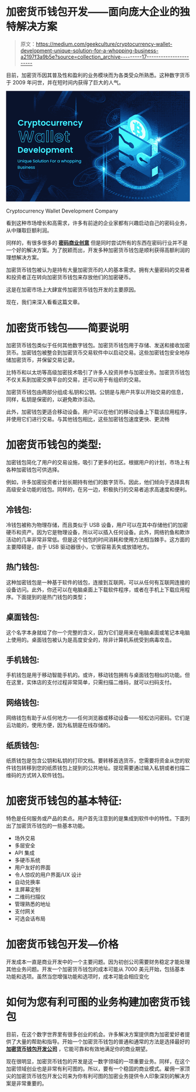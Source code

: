 # 加密货币钱包开发——面向庞大企业的独特解决方案

> 原文：<https://medium.com/geekculture/cryptocurrency-wallet-development-unique-solution-for-a-whopping-business-a2197f3a9b5e?source=collection_archive---------17----------------------->

目前，加密货币因其普及性和盈利的业务模块而为各类受众所熟悉。这种数字货币于 2009 年问世，并在短时间内获得了巨大的人气。

![](img/d98403b28aa45075d407b3a1dc6c347e.png)

Cryptocurrency Wallet Development Company

看到这种市场增长和高需求，许多有前途的企业家都有兴趣启动自己的密码业务，从中赚取巨额利润。

同样的，有很多很多的 [**密码商业创意**](https://www.alwin.io/blog/cryptocurrency-business-ideas) 但是同时尝试所有的东西在密码行业并不是一个好的解决方案。为了脱颖而出，开发多种加密货币钱包是顺利获得高额利润的理想解决方案。

加密货币钱包被认为是持有大量加密货币的人的基本需求。拥有大量密码的交易者和投资者正在转向加密货币钱包来存放他们的加密硬币。

这是在加密市场上大肆宣传加密货币钱包开发的主要原因。

现在，我们来深入看看这篇文章。

# 加密货币钱包——简要说明

加密货币钱包类似于任何其他数字钱包。加密货币钱包用于存储、发送和接收加密货币。加密钱包被整合到加密货币交易软件中以启动交易。这些加密钱包安全地存储加密货币，并保留交易记录。

比特币和以太坊等高级加密技术吸引了许多人投资并参与加密业务。加密货币钱包不仅关系到加密交换平台的交易，还可以用于有组织的交易。

加密货币钱包由两部分组成:私钥和公钥。公钥是与用户共享以开始交易的信息，同样，私钥是保密的，以避免欺诈活动。

此外，加密钱包更适合移动设备。用户可以在他们的移动设备上下载该应用程序，并使用它们进行交易。与其他钱包相比，这些加密钱包速度更快、更流畅

# 加密货币钱包的类型:

加密钱包简化了用户的交易设施，吸引了更多的社区。根据用户的计划，市场上有各种加密钱包可供选择。

例如，许多加密投资者计划长期持有他们的数字货币。因此，他们倾向于选择具有高级安全功能的钱包。同样的，在另一边，积极执行的交易者追求高速度和便利。

## 冷钱包:

冷钱包被称为物理存储，而且类似于 USB 设备，用户可以在其中存储他们的加密硬币和资产。因为它是物理设备，所以可以插入任何设备。此外，网络钓鱼和欺诈活动的几率非常非常低。但是这个钱包的时间消耗和使用方法相当棘手。这方面的主要障碍是，由于 USB 驱动器很小，它很容易丢失或放错地方。

## 热门钱包:

这种加密钱包是一种基于软件的钱包，连接到互联网，可以从任何有互联网连接的设备访问。此外，你还可以在电脑桌面上下载软件程序，或者在手机上下载应用程序。下面提到的是热门钱包的类型；

## 桌面钱包:

这个名字本身就给了你一个完整的含义，因为它们是用来在电脑桌面或笔记本电脑上使用的。桌面钱包被认为是高度安全的，除非计算机系统受到病毒攻击。

## 手机钱包:

手机钱包是用于移动智能手机的。或许，移动钱包拥有与桌面钱包相似的功能。但在这里，实体店的支付过程非常简单，只需扫描二维码，就可以扫码支付。

## 网络钱包:

网络钱包有助于从任何地方——任何浏览器或移动设备——轻松访问密码。它们是云功能的，使用方便，因为私钥是在线存储的。

## 纸质钱包:

纸质钱包是包含公钥和私钥的打印文档。要转移首选货币，您需要将资金从您的软件钱包转移到您的纸质钱包上提到的公共地址。提现需要通过输入私钥或者扫描二维码的方式转入软件钱包。

# 加密货币钱包的基本特征:

特色是任何服务或产品的卖点。用户首先注意到的是集成到软件中的特性。下面列出了加密货币钱包的一些基本功能。

*   场外交易
*   多层安全
*   API 集成
*   多硬币系统
*   用户友好的界面
*   令人惊叹的用户界面/UX 设计
*   自动兑换率
*   主屏幕定制
*   二维码扫描仪
*   管理熟悉的地址
*   支付网关
*   可选会话布局

# 加密货币钱包开发—价格

开发成本一直是商业开发中的一个主要问题。因为初创公司需要财务稳定才能处理其他业务问题。开发一个加密货币钱包的成本可能从 7000 美元开始，包括基本功能和选项。虽然当您增强功能和选项时，成本可能会相应变化

# 如何为您有利可图的业务构建加密货币钱包

目前，在这个数字世界里有很多创业的机会。许多解决方案提供商为加密爱好者提供了大量的帮助和指导。开始一个加密货币钱包的普通和通常的方法是选择最好的 [**加密货币钱包开发公司**](https://www.alwin.io/cryptocurrency-wallet-development-company) ，它能可靠和有效地满足你的商业期望。

现在很明显，加密货币钱包的开发是这一数字领域的一项重要业务。同样，在这个加密领域创业也是非常有利可图的。所以，要有一个稳固的商业模式。雇佣一家顶尖的加密货币钱包开发公司来为你有利可图的加密业务提供令人印象深刻的解决方案是非常重要的。